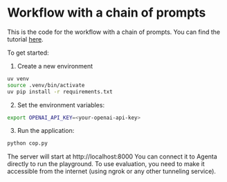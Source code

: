 # Workflow with a chain of prompts

This is the code for the workflow with a chain of prompts. You can find the tutorial [here](https://docs.agenta.ai/docs/custom-workflows/quick-start).

To get started:

1. Create a new environment

```bash
uv venv
source .venv/bin/activate
uv pip install -r requirements.txt
```

2. Set the environment variables:

```bash
export OPENAI_API_KEY=<your-openai-api-key>
```

3. Run the application:

```bash
python cop.py
```

The server will start at http://localhost:8000
You can connect it to Agenta directly to run the playground. To use evaluation, you need to make it accessible from the internet (using ngrok or any other tunneling service).


